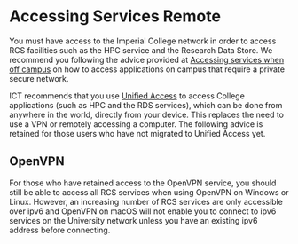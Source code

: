 # Accessing Services Remote

You must have access to the Imperial College network in order to access RCS facilities such as the HPC service and the Research Data Store. We recommend you following the advice provided at [Accessing services when off campus](https://www.imperial.ac.uk/admin-services/ict/self-service/connect-communicate/remote-access/) on how to access applications on campus that require a private secure network.

ICT recommends that you use [Unified Access](https://www.imperial.ac.uk/admin-services/ict/self-service/connect-communicate/remote-access/unified-access/) to access College applications (such as HPC and the RDS services), which can be done from anywhere in the world, directly from your device. This replaces the need to use a VPN or remotely accessing a computer. The following advice is retained for those users who have not migrated to Unified Access yet.

## OpenVPN

For those who have retained access to the OpenVPN service, you should still be able to access all RCS services when using OpenVPN on Windows or Linux. However, an increasing number of RCS services are only accessible over ipv6 and OpenVPN on macOS will not enable you to connect to ipv6 services on the University network unless you have an existing ipv6 address before connecting.